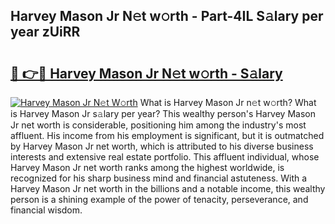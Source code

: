 ## Harvey Mason Jr N𝚎t w𝚘rth - Part-4IL S𝚊lary per year zUiRR

# <h2><a href="http://gc10a6q.nevu.top/?p=Harvey+Mason+Jr">🔗 👉🔴 Harvey Mason Jr N𝚎t w𝚘rth - S𝚊lary</a></h2>

[![Harvey Mason Jr N𝚎t W𝚘rth](https://i.imgur.com/Oavwk0R.jpeg)](http://gc10a6q.nevu.top/?p=Harvey+Mason+Jr)
What is Harvey Mason Jr n𝚎t w𝚘rth? What is Harvey Mason Jr s𝚊lary per year?
This wealthy person's Harvey Mason Jr net worth is considerable, positioning him among the industry's most affluent. His income from his employment is significant, but it is outmatched by Harvey Mason Jr net worth, which is attributed to his diverse business interests and extensive real estate portfolio. This affluent individual, whose Harvey Mason Jr net worth ranks among the highest worldwide, is recognized for his sharp business mind and financial astuteness. With a Harvey Mason Jr net worth in the billions and a notable income, this wealthy person is a shining example of the power of tenacity, perseverance, and financial wisdom.
